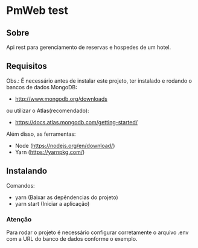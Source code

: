 # PmWeb test

## Sobre

Api rest para gerenciamento de reservas e hospedes de um hotel.

## Requisitos

Obs.: É necessário antes de instalar este projeto, ter instalado e rodando o bancos de dados MongoDB:

- http://www.mongodb.org/downloads

ou utilizar o Atlas(recomendado):

- https://docs.atlas.mongodb.com/getting-started/

Além disso, as ferramentas:

- Node (https://nodejs.org/en/download/)
- Yarn (https://yarnpkg.com/)

## Instalando

Comandos:

- yarn (Baixar as depêndencias do projeto)
- yarn start (Iniciar a aplicação)

### Atenção

Para rodar o projeto é necessário configurar corretamente o arquivo .env com a URL do banco de dados conforme o exemplo.
